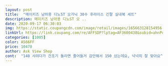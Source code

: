 ```yaml
---
layout: post 
title:  "메이키즈 남아용 디노ST 오가닉 30수 후라이스 긴팔 실내복 세트" 
description: 메이키즈 남아용 디노ST 오 ..
date: 2020-09-17 06:30:03 
img: https://static.coupangcdn.com/image/retail/images/165663128154956-1a4d4c89-2bcb-4b1c-8440-81e5ee7f507f.jpg 
linkUrl: https://link.coupang.com/re/AFFSDP?lptag=AF3600438&subid=ahnPublicAsk&pageKey=277668549&itemId=879976253&vendorItemId=5219040878&traceid=V0-113-ea91cb3e2031ddb1 
categories: [1005] 
color: A566FF 
price: 10470 
author: Ask View Shop 
cont:  "140 사려다가 건조기 돌리면 줄어들거 감안해서 150 샀는데요, 넉넉히 잘 맞아요^^<br/>150 사이즈 내의가 품절 많이 되고 몇개 없어서 구매했어요!<br/>같은사이즈로100비교해봤어요.<br/><br/>그닥 두껍진 않아요 집안이 훈훈하고 땀 많은아이가 입기 적절한거같네요<br/>그런데 손이랑 발 빼는부분은 왜이리 쫄릴까요?<br/>길어요.<br/>너무.<br/><br/>디자인<br/>면소재이긴하나 영유아용 그런 보들보들한 면소재는 아니에요.<br/>스판이 조금들어가있구요.<br/>그렇다고 까끌거리는그런소재는 아닌데 정확하게 설명이 어렵네요.<br/><br/>세탁후 입혀보고 적어요<br/>아이마다 몸차이가있겠지만 저희는 불편하더라구요.<br/><br/>얇아요.<br/> 봄가을입기 딱 좋은 두께에요.<br/><br/>오자마자 세탁해서 입혔습니다.<br/><br/>요즘 옷들은 애들이 팔다리가 다 얇은지 얇아서 손 발빼기가 어려운게 많네요<br/>우선 디자인이 맘에 들어서 구매했구요.<br/>전반적으로 상의는 통이나 몸체 길이나 팔소매길이나 팔소매통 들이 그럭저럭 괜찮아보이는데 하의가 통은 좁고 길이만 길다는 느낌 들어요.<br/> 이런재질은 하의에 스판이 조금들어가있어서 활동적인 아이들이 활발하게 움직일텐데 바지가랭이쪽이 좁아서 불편해요.<br/> 이런상하의 여러벌구매해서 입혀봤더니 좀 불편했구요.<br/>바지길이가 길어서 발에 밟히구요.<br/>자꾸 벗겨질때가 많아요.<br/> 접어서 입혀도 조금지나면 벗겨져요.<br/><br/>재질<br/>제가 손으로 잡아당겨 쭉쭉 늘려도 잘 안늘어나요<br/>초3아이 입기에 디자인이 넘 아기옷같지 않나 싶었는데.<br/>.<br/>ㅎ<br/>키 140 몸무게 28인 아이 넉넉히 맞아요<br/>택배 받아보니 귀엽고 예쁘네요^^<br/>훅훅 늘어나면 좋으련만 옷 자체의 신축성은 괜찮은데 손 발 빼는부분만 굉장히 쫄려요<br/>" 
---
```

